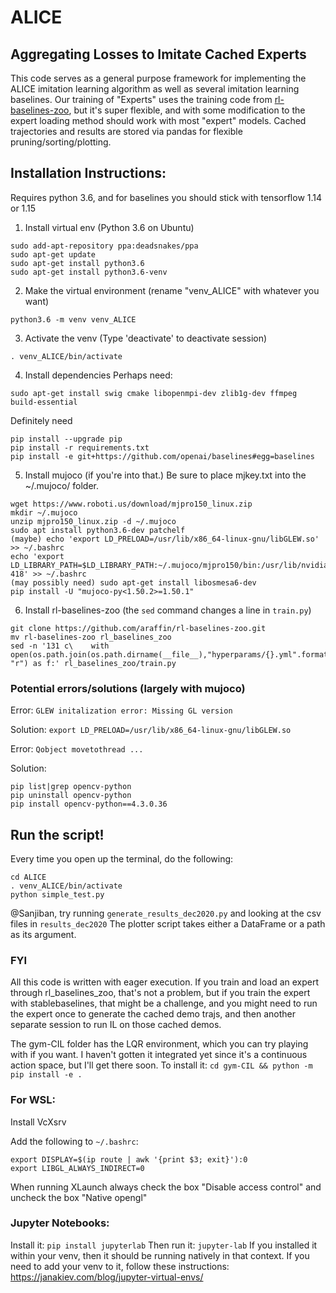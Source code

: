 # ALICE
## Aggregating Losses to Imitate Cached Experts

This code serves as a general purpose framework for implementing the ALICE imitation learning algorithm as well as several imitation learning baselines. Our training of "Experts" uses the training code from [rl-baselines-zoo](https://github.com/araffin/rl-baselines-zoo), but it's super flexible, and with some modification to the expert loading method should work with most "expert" models. Cached trajectories and results are stored via pandas for flexible pruning/sorting/plotting.

## Installation Instructions:

Requires python 3.6, and for baselines you should stick with tensorflow 1.14 or 1.15

1. Install virtual env (Python 3.6 on Ubuntu)
```
sudo add-apt-repository ppa:deadsnakes/ppa
sudo apt-get update
sudo apt-get install python3.6
sudo apt-get install python3.6-venv
```
2. Make the virtual environment (rename "venv_ALICE" with whatever you want)
```
python3.6 -m venv venv_ALICE
```
3. Activate the venv (Type 'deactivate' to deactivate session)
```
. venv_ALICE/bin/activate
```
4. Install dependencies
Perhaps need:
```
sudo apt-get install swig cmake libopenmpi-dev zlib1g-dev ffmpeg build-essential
```
Definitely need
```
pip install --upgrade pip
pip install -r requirements.txt
pip install -e git+https://github.com/openai/baselines#egg=baselines
```
5. Install mujoco (if you're into that.) Be sure to place mjkey.txt into the ~/.mujoco/ folder.
```
wget https://www.roboti.us/download/mjpro150_linux.zip
mkdir ~/.mujoco
unzip mjpro150_linux.zip -d ~/.mujoco
sudo apt install python3.6-dev patchelf
(maybe) echo 'export LD_PRELOAD=/usr/lib/x86_64-linux-gnu/libGLEW.so' >> ~/.bashrc
echo 'export LD_LIBRARY_PATH=$LD_LIBRARY_PATH:~/.mujoco/mjpro150/bin:/usr/lib/nvidia-418' >> ~/.bashrc
(may possibly need) sudo apt-get install libosmesa6-dev
pip install -U "mujoco-py<1.50.2>=1.50.1"
```
6. Install rl-baselines-zoo (the `sed` command changes a line in `train.py`)
```
git clone https://github.com/araffin/rl-baselines-zoo.git
mv rl-baselines-zoo rl_baselines_zoo
sed -n '131 c\    with open(os.path.join(os.path.dirname(__file__),"hyperparams/{}.yml".format(args.algo)), "r") as f:' rl_baselines_zoo/train.py
```

### Potential errors/solutions (largely with mujoco)
Error: `GLEW initalization error: Missing GL version`

Solution: `export LD_PRELOAD=/usr/lib/x86_64-linux-gnu/libGLEW.so`

Error: `Qobject movetothread ...`

Solution:
```
pip list|grep opencv-python
pip uninstall opencv-python
pip install opencv-python==4.3.0.36
```


## Run the script!

Every time you open up the terminal, do the following:
```
cd ALICE
. venv_ALICE/bin/activate
python simple_test.py
```

@Sanjiban, try running `generate_results_dec2020.py` and looking at the csv files in `results_dec2020` 
The plotter script takes either a DataFrame or a path as its argument.

### FYI
All this code is written with eager execution. If you train and load an expert through rl_baselines_zoo, that's not a problem, but if you train the expert with stablebaselines, that might be a challenge, and you might need to run the expert once to generate the cached demo trajs, and then another separate session to run IL on those cached demos.

The gym-CIL folder has the LQR environment, which you can try playing with if you want.
I haven't gotten it integrated yet since it's a continuous action space, but I'll get there soon. To install it:
`cd gym-CIL && python -m pip install -e .`

### For WSL:
Install VcXsrv

Add the following to `~/.bashrc`:
``` 
export DISPLAY=$(ip route | awk '{print $3; exit}'):0
export LIBGL_ALWAYS_INDIRECT=0
```
When running XLaunch always check the box "Disable access control" and uncheck the box "Native opengl"

### Jupyter Notebooks:
Install it: `pip install jupyterlab`
Then run it: `jupyter-lab`
If you installed it within your venv, then it should be running natively in that context. If you need to add your venv to it, follow these instructions:
https://janakiev.com/blog/jupyter-virtual-envs/


